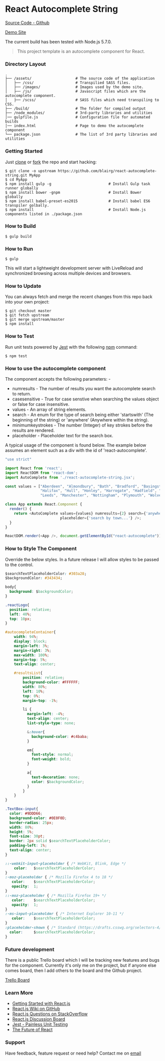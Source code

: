 # React Autocomplete String

[Source Code - Github](https://github.com/blairg/react-autocomplete-string)

[Demo Site](http://139.59.167.176/)

The current build has been tested with Node.js 5.7.0.

> This project template is an autocomplete component for React.

### Directory Layout

```
.
├── /assets/                    # The source code of the application
│   ├── /css/                   # Transpilied SASS files.
│   ├── /images/                # Images used by the demo site.
│   ├── /js/                    # Javascript files which are the autocomplete component.
│   ├── /scss/                  # SASS files which need transpiling to CSS.
├── /build/                     # The folder for compiled output
├── /node_modules/              # 3rd-party libraries and utilities
│── gulpfile.js                 # Configuration file for automated builds
│── index.html                  # Page to demo the autocomplete component
└── package.json                # The list of 3rd party libraries and utilities
```

### Getting Started

Just [clone](https://github.com/blairg/react-autocomplete-string.git) or [fork](https://github.com/blairg/react-autocomplete-string/fork) the repo and start hacking:

```shell
$ git clone -o upstream https://github.com/blairg/react-autocomplete-string.git MyApp
$ cd MyApp
$ npm install gulp -g                          # Install Gulp task runner globally
$ npm install bower -gnpm                      # Install Bower globally
$ npm install babel-preset-es2015              # Install babel ES6 transpiler golbally.
$ npm install                                  # Install Node.js components listed in ./package.json
```

### How to Build

```shell
$ gulp build
```

### How to Run

```shell
$ gulp
```

This will start a lightweight development server with LiveReload and
synchronized browsing across multiple devices and browsers.

### How to Update

You can always fetch and merge the recent changes from this repo back into
your own project:

```shell
$ git checkout master
$ git fetch upstream
$ git merge upstream/master
$ npm install
```

### How to Test

Run unit tests powered by [Jest](https://facebook.github.io/jest/) with the following
[npm](https://www.npmjs.org/doc/misc/npm-scripts.html) command:

```shell
$ npm test
```

### How to use the autocomplete component

The component accepts the following parameters: -
* numresults - The number of results you want the autocomplete search to return.
* casesensitive - True for case senstive when searching the values object or false for case insensitive.
* values - An array of string elements.
* search - An enum for the type of search being either 'startswith' (The beginning of the string) or 'anywhere' (Anywhere within the string).
* minimumkeystrokes - The number (Integer) of key strokes before the results are rendered.
* placeholder - Placeholder text for the search box.

A typical usage of the component is found below. The example below assumes an element such as a div with the id of 'react-autocomplete'.

```js
"use strict"

import React from 'react';
import ReactDOM from 'react-dom';
import AutoComplete from './react-autocomplete-string.jsx';

const values = ["Aberdeen", "Almondbury", "Bath", "Bradford", "Basingstoke", "Huddersfield",
                "Halifax", "Hull", "Honley", "Harrogate", "Hadfield", "Holmfirth", "London",
                "Leeds", "Manchester", "Nottingham", "Plymouth", "Wolverhampton"];

class App extends React.Component {
  render() {
    return <AutoComplete values={values} numresults={2} search={'anywhere'} casesensitive={false} minimumkeystrokes={2}
                         placeholder={'search by town...'} />;
  }
}

ReactDOM.render(<App />, document.getElementById("react-autocomplete"));
```

### How to Style The Component

Override the below styles. In a future release I will allow styles to be passed to the control.

```css
$searchTextPlaceholderColor: #303a28;
$backgroundColor: #343434;

body{
  background: $backgroundColor;
}

.reactLogo{
  position: relative;
  left: 40%;
  top: 10px;
}

#autocompleteContainer{
    width: 94%;
    display: block;
    margin-left: 3%;
    margin-right: 3%;
    max-width: 100%;
    margin-top: 5%;
    text-align: center;

    #resultsList{
        position: relative;
        background-color: #FFFFFF;
        width: 80%;
        left: 10%;
        top: 0%;
        margin-top: -1%;

        li {
          margin-left: -4%;
          text-align: center;
          list-style-type: none;

          &:hover{
            background-color: #c4baba;
          }

          em{
            font-style: normal;
            font-weight: bold;
          }

          a{
            text-decoration: none;
            color: $backgroundColor;
          }
        }
    }
}

.TextBox-input{
  color: #9DDD66;
  background-color: #0E0F0D;
  border-radius: 25px;
  width: 80%;
  height: 5%;
  font-size: 30pt;
  border: 2px solid $searchTextPlaceholderColor;
  padding-left: 1%;
  text-align: center;
}

::-webkit-input-placeholder { /* WebKit, Blink, Edge */
    color:   $searchTextPlaceholderColor;
}
:-moz-placeholder { /* Mozilla Firefox 4 to 18 */
   color:    $searchTextPlaceholderColor;
   opacity:  1;
}
::-moz-placeholder { /* Mozilla Firefox 19+ */
   color:    $searchTextPlaceholderColor;
   opacity:  1;
}
:-ms-input-placeholder { /* Internet Explorer 10-11 */
   color:    $searchTextPlaceholderColor;
}
:placeholder-shown { /* Standard (https://drafts.csswg.org/selectors-4/#placeholder) */
  color:     $searchTextPlaceholderColor;
}
```

### Future development

There is a public Trello board which I will be tracking new features and bugs for the component. Currently it's only me on the project, but if anyone else comes board, then I add others to the board and the Github project.

[Trello Board](https://trello.com/b/S6afejn6)

### Learn More

 * [Getting Started with React.js](http://facebook.github.io/react/)
 * [React.js Wiki on GitHub](https://github.com/facebook/react/wiki)
 * [React.js Questions on StackOverflow](http://stackoverflow.com/questions/tagged/reactjs)
 * [React.js Discussion Board](https://groups.google.com/forum/#!forum/reactjs)
 * [Jest - Painless Unit Testing](http://facebook.github.io/jest/)
 * [The Future of React](https://github.com/reactjs/react-future)

### Support

Have feedback, feature request or need help? Contact me on [email](mailto:blair.garrett1@gmail.com)

